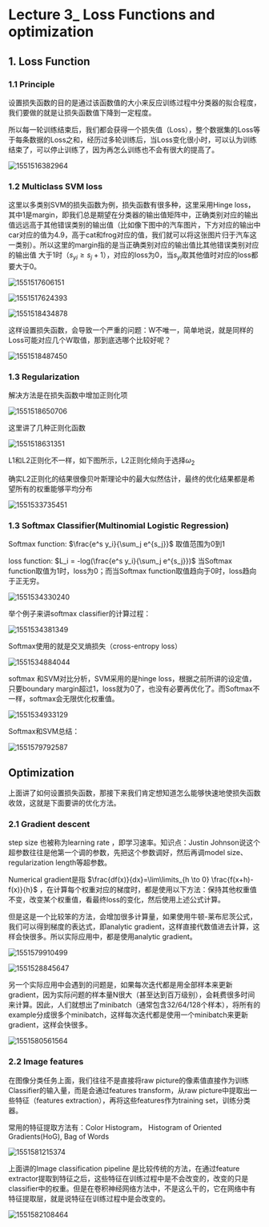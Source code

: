 # Lecture 3_ Loss Functions and optimization

## 1. Loss Function

### 1.1 Principle

设置损失函数的目的是通过该函数值的大小来反应训练过程中分类器的拟合程度，我们要做的就是让损失函数值下降到一定程度。

所以每一轮训练结束后，我们都会获得一个损失值（Loss），整个数据集的Loss等于每条数据的Loss之和，经历过多轮训练后，当Loss变化很小时，可以认为训练结束了，可以停止训练了，因为再怎么训练也不会有很大的提高了。

![1551516382964](assets/1551516382964.png)

### 1.2 Multiclass SVM loss

这里以多类别SVM的损失函数为例，损失函数有很多种，这里采用Hinge loss，其中1是margin，即我们总是期望在分类器的输出值矩阵中，正确类别对应的输出值远远高于其他错误类别的输出值（比如像下图中的汽车图片，下方对应的输出中car对应的值为4.9，高于cat和frog对应的值，我们就可以将这张图片归于汽车这一类别）。所以这里的margin指的是当正确类别对应的输出值比其他错误类别对应的输出值 大于1时（$s_{yi} \geq s_j +1$），对应的loss为0，当$s_{yi}​$取其他值时对应的loss都要大于0。

![1551517606151](assets/1551517606151.png)



![1551517624393](assets/1551517624393.png)

![1551518434878](assets/1551518434878.png)

这样设置损失函数，会导致一个严重的问题：W不唯一，简单地说，就是同样的Loss可能对应几个W取值，那到底选哪个比较好呢？

![1551518487450](assets/1551518487450.png)

### 1.3 Regularization

解决方法是在损失函数中增加正则化项

![1551518650706](assets/1551518650706.png)

这里讲了几种正则化函数

![1551518631351](assets/1551518631351.png)

L1和L2正则化不一样，如下图所示，L2正则化倾向于选择$\omega_2​$  

确实L2正则化的结果很像贝叶斯理论中的最大似然估计，最终的优化结果都是希望所有的权重能够平均分布

![1551533735451](assets/1551533735451.png)

### 1.3 Softmax Classifier(Multinomial Logistic Regression)

Softmax function:  $\frac{e^s y_i}{\sum_j e^{s_j}}​$ 取值范围为0到1

loss function: $L_i = -log(\frac{e^s y_i}{\sum_j e^{s_j}})$ 当Softmax function取值为1时，loss为0；而当Softmax function取值趋向于0时，loss趋向于正无穷。

![1551534330240](assets/1551534330240.png)

举个例子来讲softmax classifier的计算过程：

![1551534381349](assets/1551534381349.png)

Softmax使用的就是交叉熵损失（cross-entropy loss）

![1551534884044](assets/1551534884044.png)

softmax 和SVM对比分析，SVM采用的是hinge loss，根据之前所讲的设定值，只要boundary margin超过1，loss就为0了，也没有必要再优化了。而Softmax不一样，softmax会无限优化权重值。

![1551534933129](assets/1551534933129.png)

Softmax和SVM总结：

![1551579792587](assets/1551579792587.png)



##  Optimization

上面讲了如何设置损失函数，那接下来我们肯定想知道怎么能够快速地使损失函数收敛，这就是下面要讲的优化方法。

### 2.1 Gradient descent

step size 也被称为learning rate ，即学习速率。知识点：Justin Johnson说这个超参数往往是他第一个调的参数，先把这个参数调好，然后再调model size、regularization length等超参数。

Numerical gradient是指 $\frac{df(x)}{dx}=\lim\limits_{h \to 0} \frac{f(x+h)-f(x)}{h}$ ，在计算每个权重对应的梯度时，都是使用以下方法：保持其他权重值不变，改变某个权重值，看最终loss的变化，然后使用上述公式计算。

但是这是一个比较笨的方法，会增加很多计算量，如果使用牛顿-莱布尼茨公式，我们可以得到梯度的表达式，即analytic gradient，这样直接代数值进去计算，这样会快很多。所以实际应用中，都是使用analytic gradient。

![1551579910499](assets/1551579910499.png)

![1551528845647](assets/1551528845647.png)

另一个实际应用中会遇到的问题是，如果每次迭代都是用全部样本来更新gradient，因为实际问题的样本量N很大（甚至达到百万级别），会耗费很多时间来计算。因此，人们就想出了minibatch（通常包含32/64/128个样本），将所有的example分成很多个minibatch，这样每次迭代都是使用一个minibatch来更新gradient，这样会快很多。

![1551580561564](assets/1551580561564.png)

### 2.2 Image features

在图像分类任务上面，我们往往不是直接将raw picture的像素值直接作为训练Classifier的输入量，而是会通过features transform，从raw picture中提取出一些特征（features extraction），再将这些features作为training set，训练分类器。

常用的特征提取方法有：Color Histogram， Histogram of Oriented Gradients(HoG), Bag of Words

![1551581215374](assets/1551581215374.png)

上面讲的Image classification pipeline 是比较传统的方法，在通过feature extractor提取到特征之后，这些特征在训练过程中是不会改变的，改变的只是classifier中的权重。但是在卷积神经网络方法中，不是这么干的，它在网络中有特征提取层，就是说特征在训练过程中是会改变的。

![1551582108464](assets/1551582108464.png)

